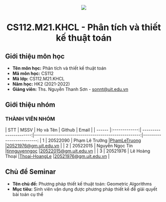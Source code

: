 <p align="center">
   <a href="https://www.uit.edu.vn/">
      <img src="https://i.imgur.com/WmMnSRt.png" border="none">
   </a>
</p>
<h1 align="center">
    CS112.M21.KHCL - Phân tích và thiết kế thuật toán
</h1>

<h2>
   Giới thiệu môn học   
</h2>

- **Tên môn học:** Phân tích và thiết kế thuật toán
- **Mã môn học:** CS112
- **Mã lớp:** CS112.M21.KHCL
- **Năm học:** HK2 (2021-2022)
- **Giảng viên:** Ths. Nguyễn Thanh Sơn - sonnt@uit.edu.vn

<h2>
   Giới thiệu nhóm
</h2>

### THÀNH VIÊN NHÓM
<a name="thanhvien"></a>
| STT    | MSSV          | Họ và Tên              | Github                                               | Email                   |
| ------ |:-------------:| ----------------------:|-----------------------------------------------------:|-------------------------:
| 1      | 20522090      | Phạm Lê Trưởng         |[PhamLeTruong](https://github.com/PhamLeTruong)       |20521976@gm.uit.edu.vn   |
| 2      | 20522015      | Nguyễn Ngọc Tín        |[tinnguyenngoc](https://github.com/tinnguyenngoc)     |20522015@gm.uit.edu.vn   |
| 3      | 20521976      | Lê Hoàng Thoại         |[Thoai-HoangLe](https://github.com/Thoai-HoangLe)     |20521976@gm.uit.edu.vn   |


<h2>
  Chủ đề Seminar 
</h2>

- **Tên chủ đề:** Phương pháp thiết kế thuật toán: Geometric Algorithms 
- **Mục tiêu:** Sinh viên vận dụng được phương pháp thiết kế để giải quyết bài toán cụ thể



